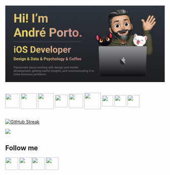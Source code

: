 [![Andre Porto Banner](./README.png)](https://andreporto.vercel.app)

<div style="display: inline_block"><br>
  <img align="center" height="45" width="45" pointer-events="none" src="https://andreporto.vercel.app/assets/icons/apple.svg" target="_blank">
  <img align="center" height="50" width="50" src="https://andreporto.vercel.app/assets/icons/ios.svg" target="_blank">
  <img align="center" height="50" width="50" src="https://andreporto.vercel.app/assets/icons/macos.svg" target="_blank">
  <img align="center" height="40" width="40" src="https://cdn.jsdelivr.net/gh/devicons/devicon/icons/swift/swift-original.svg">
  <img align="center" height=45" width=45" src="https://cdn.jsdelivr.net/gh/devicons/devicon/icons/xcode/xcode-original.svg">
  <img align="center" height="52" width="52" src="https://cdn.jsdelivr.net/gh/devicons/devicon/icons/firebase/firebase-plain.svg">
  <img align="center" height="35" width="35" src="https://andreporto.vercel.app/assets/icons/cocoapods.svg" target="_blank">
  <img align="center" height="37" width="37" src="https://cdn.jsdelivr.net/gh/devicons/devicon/icons/figma/figma-original.svg">
  <img align="center" height="38" width="38" src="https://cdn.jsdelivr.net/gh/devicons/devicon/icons/git/git-original.svg">
</div>
<br>

[![GitHub Streak](https://streak-stats.demolab.com/?user=andremporto&theme=apprentice)](https://git.io/streak-stats)

<img src="https://github-readme-stats.vercel.app/api/top-langs/?username=andremporto&layout=compact&langs_count=7&theme=apprentice"/>

## Follow me

<div>
    <a href="https://www.linkedin.com/in/andremporto/" target="_blank"><img align="center" height="40" width="40" src="https://andreporto.vercel.app/assets/icons/linkedin.svg" target="_blank"></a>
    <a href="https://www.instagram.com/andreporto.78" target="_blank"><img align="center" height="40" width="40" src="https://andreporto.vercel.app/assets/icons/instagram.svg" target="_blank"></a><a href="https://twitter.com/andremporto" target="_blank"><img align="center" height="40" width="40" src="https://andreporto.vercel.app/assets/icons/twitter.svg" target="_blank"></a>
    <a href="mailto:andreporto@me.com" target="_blank"><img align="center" height="40" width="40" src="https://andreporto.vercel.app/assets/icons/mail.svg" target="_blank"></a>
</div>
